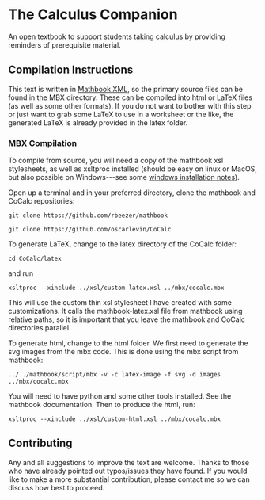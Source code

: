 The Calculus Companion
=============

An open textbook to support students taking calculus by providing reminders of prerequisite material.



## Compilation Instructions

This text is written in [Mathbook XML](http://mathbook.pugetsound.edu), so the primary source files can be found in the MBX directory.  These can be compiled into html or LaTeX files (as well as some other formats).  If you do not want to bother with this step or just want to grab some LaTeX to use in a worksheet or the like, the generated LaTeX is already provided in the latex folder.

### MBX Compilation

To compile from source, you will need a copy of the mathbook xsl stylesheets, as well as xsltproc installed (should be easy on linux or MacOS, but also possible on Windows---see some [windows installation notes](http://mathbook.pugetsound.edu/doc/author-guide/html/windows-install-notes.html)).

Open up a terminal and in your preferred directory, clone the mathbook and CoCalc repositories:

`git clone https://github.com/rbeezer/mathbook`

`git clone https://github.com/oscarlevin/CoCalc`

To generate LaTeX, change to the latex directory of the CoCalc folder:

`cd CoCalc/latex`


and run


`xsltproc --xinclude ../xsl/custom-latex.xsl ../mbx/cocalc.mbx`

This will use the custom thin xsl stylesheet I have created with some customizations.  It calls the mathbook-latex.xsl file from mathbook using relative paths, so it is important that you leave the mathbook and CoCalc directories parallel.

To generate html, change to the html folder.  We first need to generate the svg images from the mbx code.  This is done using the mbx script from mathbook:

`../../mathbook/script/mbx -v -c latex-image -f svg -d images ../mbx/cocalc.mbx`

You will need to have python and some other tools installed.  See the mathbook documentation.  Then to produce the html, run:

`xsltproc --xinclude ../xsl/custom-html.xsl ../mbx/cocalc.mbx`

## Contributing

Any and all suggestions to improve the text are welcome.  Thanks to those who have already pointed out typos/issues they have found.  If you would like to make a more substantial contribution, please contact me so we can discuss how best to proceed.
